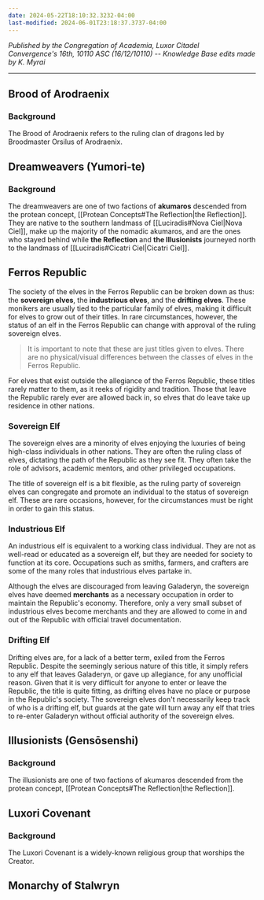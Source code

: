 ```yaml
---
date: 2024-05-22T18:10:32.3232-04:00
last-modified: 2024-06-01T23:18:37.3737-04:00
---
```

*Published by the Congregation of Academia, Luxor Citadel*  
*Convergence's 16th, 10110 ASC (16/12/10110) -- Knowledge Base edits made by K. Myrai*

---

## Brood of Arodraenix
### Background

The Brood of Arodraenix refers to the ruling clan of dragons led by Broodmaster Orsilus of Arodraenix.

## Dreamweavers (Yumori-te)
### Background

The dreamweavers are one of two factions of **akumaros** descended from the protean concept, [[Protean Concepts#The Reflection|the Reflection]]. They are native to the southern landmass of [[Luciradis#Nova Ciel|Nova Ciel]], make up the majority of the nomadic akumaros, and are the ones who stayed behind while **the Reflection** and **the Illusionists** journeyed north to the landmass of [[Luciradis#Cicatri Ciel|Cicatri Ciel]].

## Ferros Republic

The society of the elves in the Ferros Republic can be broken down as thus: the **sovereign elves**, the **industrious elves**, and the **drifting elves**. These monikers are usually tied to the particular family of elves, making it difficult for elves to grow out of their titles. In rare circumstances, however, the status of an elf in the Ferros Republic can change with approval of the ruling sovereign elves.

> It is important to note that these are just titles given to elves. There are no physical/visual differences between the classes of elves in the Ferros Republic.

For elves that exist outside the allegiance of the Ferros Republic, these titles rarely matter to them, as it reeks of rigidity and tradition. Those that leave the Republic rarely ever are allowed back in, so elves that do leave take up residence in other nations.

### Sovereign Elf

The sovereign elves are a minority of elves enjoying the luxuries of being high-class individuals in other nations. They are often the ruling class of elves, dictating the path of the Republic as they see fit. They often take the role of advisors, academic mentors, and other privileged occupations.

The title of sovereign elf is a bit flexible, as the ruling party of sovereign elves can congregate and promote an individual to the status of sovereign elf. These are rare occasions, however, for the circumstances must be right in order to gain this status.
### Industrious Elf

An industrious elf is equivalent to a working class individual. They are not as well-read or educated as a sovereign elf, but they are needed for society to function at its core. Occupations such as smiths, farmers, and crafters are some of the many roles that industrious elves partake in.

Although the elves are discouraged from leaving Galaderyn, the sovereign elves have deemed **merchants** as a necessary occupation in order to maintain the Republic's economy. Therefore, only a very small subset of industrious elves become merchants and they are allowed to come in and out of the Republic with official travel documentation.
### Drifting Elf

Drifting elves are, for a lack of a better term, exiled from the Ferros Republic. Despite the seemingly serious nature of this title, it simply refers to any elf that leaves Galaderyn, or gave up allegiance, for any unofficial reason. Given that it is very difficult for anyone to enter or leave the Republic, the title is quite fitting, as drifting elves have no place or purpose in the Republic's society. The sovereign elves don't necessarily keep track of who is a drifting elf, but guards at the gate will turn away any elf that tries to re-enter Galaderyn without official authority of the sovereign elves.

## Illusionists (Gensōsenshi)

### Background

The illusionists are one of two factions of akumaros descended from the protean concept, [[Protean Concepts#The Reflection|the Reflection]].

## Luxori Covenant

### Background

The Luxori Covenant is a widely-known religious group that worships the Creator.

## Monarchy of Stalwryn

